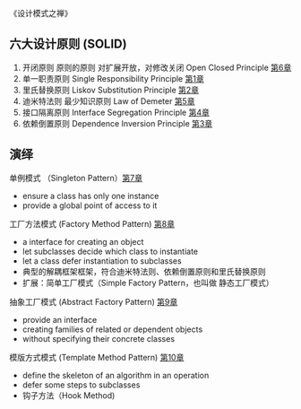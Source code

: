 《设计模式之禅》

## 六大设计原则 (SOLID)

1. 开闭原则 原则的原则 对扩展开放，对修改关闭 Open Closed Principle [第6章](src/main/java/chapter6)
2. 单一职责原则 Single Responsibility Principle [第1章](src/main/java/chapter1)
3. 里氏替换原则 Liskov Substitution Principle [第2章](src/main/java/chapter2)
4. 迪米特法则 最少知识原则 Law of Demeter [第5章](src/main/java/chapter5)
5. 接口隔离原则 Interface Segregation Principle [第4章](src/main/java/chapter4)
6. 依赖倒置原则 Dependence Inversion Principle [第3章](src/main/java/chapter3)

## 演绎

单例模式 （Singleton Pattern）[第7章](src/main/java/chapter7) 
- ensure a class has only one instance
- provide a global point of access to it

工厂方法模式 (Factory Method Pattern) [第8章](src/main/java/chapter8)
- a interface for creating an object
- let subclasses decide which class to instantiate
- let a class defer instantiation to subclasses
- 典型的解耦框架框架，符合迪米特法则、依赖倒置原则和里氏替换原则
- 扩展：简单工厂模式（Simple Factory Pattern，也叫做 静态工厂模式）

抽象工厂模式 (Abstract Factory Pattern) [第9章](src/main/java/chapter9)
- provide an interface
- creating families of related or dependent objects
- without specifying their concrete classes

模版方式模式 (Template Method Pattern) [第10章](src/main/java/chapter10)
- define the skeleton of an algorithm in an operation
- defer some steps to subclasses
- 钩子方法（Hook Method)